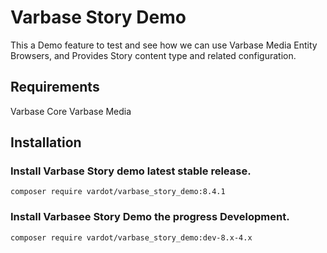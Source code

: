 # Varbase Story Demo

This a Demo feature to test and see how we can use Varbase Media Entity
Browsers, and Provides Story content type and related configuration.


## Requirements
   Varbase Core
   Varbase Media

## Installation

### Install Varbase Story demo latest stable release.
```
composer require vardot/varbase_story_demo:8.4.1
```

### Install Varbasee Story Demo the progress Development.
```
composer require vardot/varbase_story_demo:dev-8.x-4.x
